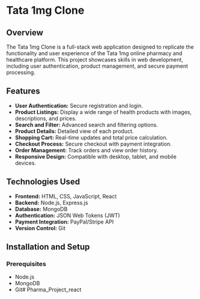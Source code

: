 # Tata 1mg Clone

## Overview
The Tata 1mg Clone is a full-stack web application designed to replicate the functionality and user experience of the Tata 1mg online pharmacy and healthcare platform. This project showcases skills in web development, including user authentication, product management, and secure payment processing.

## Features
- **User Authentication:** Secure registration and login.
- **Product Listings:** Display a wide range of health products with images, descriptions, and prices.
- **Search and Filter:** Advanced search and filtering options.
- **Product Details:** Detailed view of each product.
- **Shopping Cart:** Real-time updates and total price calculation.
- **Checkout Process:** Secure checkout with payment integration.
- **Order Management:** Track orders and view order history.
- **Responsive Design:** Compatible with desktop, tablet, and mobile devices.

## Technologies Used
- **Frontend:** HTML, CSS, JavaScript, React
- **Backend:** Node.js, Express.js
- **Database:** MongoDB
- **Authentication:** JSON Web Tokens (JWT)
- **Payment Integration:** PayPal/Stripe API
- **Version Control:** Git

## Installation and Setup

### Prerequisites
- Node.js
- MongoDB
- Git# Pharma_Project_react
